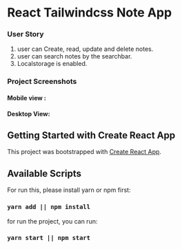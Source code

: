 # React Tailwindcss Note App

### User Story
1. user can Create, read, update and delete notes.
2. user can search notes by the searchbar.
3. Localstorage is enabled.


### Project Screenshots

#### Mobile view : 

#### Desktop View: 



## Getting Started with Create React App

This project was bootstrapped with [Create React App](https://github.com/facebook/create-react-app).

## Available Scripts

For run this, please install yarn or npm first:

### `yarn add || npm install`

for run the project, you can run:

### `yarn start || npm start`


